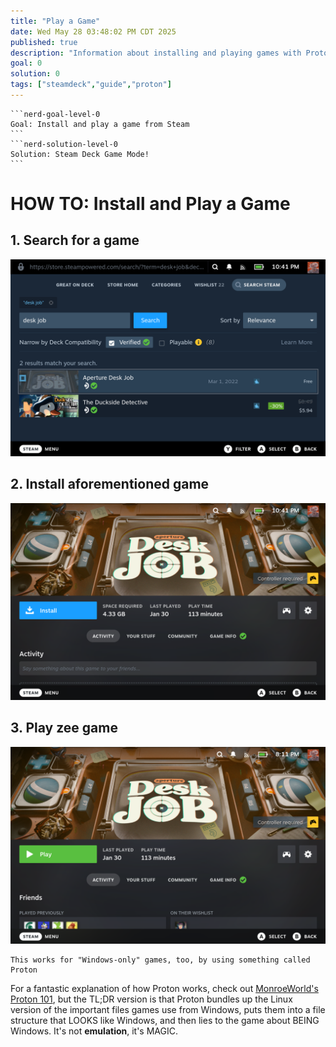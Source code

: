 ```yaml
---
title: "Play a Game"
date: Wed May 28 03:48:02 PM CDT 2025
published: true
description: "Information about installing and playing games with Proton"
goal: 0
solution: 0
tags: ["steamdeck","guide","proton"]
---
```

````flare
```nerd-goal-level-0
Goal: Install and play a game from Steam
```
```nerd-solution-level-0
Solution: Steam Deck Game Mode!
```
````

# HOW TO: Install and Play a Game

## 1. Search for a game

![Screenshot of searching for Aperture Desk Job](images/thumbnail/aperture_search.png)

## 2. Install aforementioned game

![Screenshot of install Aperture Desk Job](images/thumbnail/aperture_install.png)

## 3. Play zee game

![Screenshot of play Aperture Desk Job](images/thumbnail/aperture_play.png)

```nerd-note-level-4
This works for "Windows-only" games, too, by using something called Proton
```

For a fantastic explanation of how Proton works, check out [MonroeWorld's Proton 101](https://www.youtube.com/watch?v=Pfsb4M7swbE), but the TL;DR version is that Proton bundles up the Linux version of the important files games use from Windows, puts them into a file structure that LOOKS like Windows, and then lies to the game about BEING Windows. It's not **emulation**, it's MAGIC.
